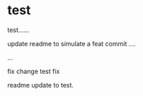 # test
test......

update readme to simulate a feat commit
....

...


fix
change test
fix

readme update to test.
